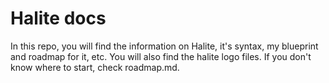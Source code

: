 # Halite docs
In this repo, you will find the information on Halite, it's syntax, my blueprint and roadmap for it, etc.
You will also find the halite logo files.
If you don't know where to start, check roadmap.md.
